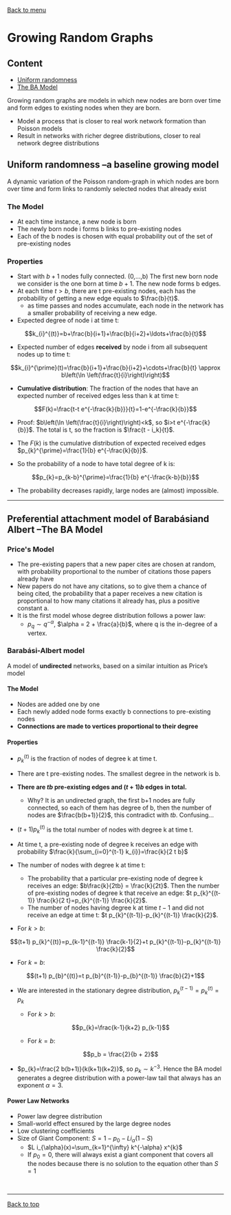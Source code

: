 [Back to menu](/README.md)

<h1 id = "10">Growing Random Graphs</h1>

## Content

- [Uniform randomness](#1)
- [The BA Model](#2)

Growing random graphs are models in which new nodes are born over time and form edges to existing nodes when they are born. 

- Model a process that is closer to real work network formation than Poisson models
- Result in networks with richer degree distributions, closer to real network degree distributions

<h2 id = "1">Uniform randomness –a baseline growing model</h2>

A dynamic variation of the Poisson random-graph in which nodes are born over time and form links to randomly selected nodes that already exist

### The Model

- At each time instance, a new node is born
- The newly born node i forms b links to pre-existing nodes
- Each of the b nodes is chosen with equal probability out of the set of pre-existing nodes

### Properties

- Start with $b + 1$ nodes fully connected. (0,...,b) The first new born node we consider is the one born at time $b + 1$. The new node forms b edges. 
- At each time $t > b$, there are t pre-existing nodes, each has the probability of getting a new edge equals to $\frac{b}{t}$. 
    - as time passes and nodes accumulate, each node in the network has a smaller probability of receiving a new edge. 
- Expected degree of node i at time t: 

$$k_{i}^{(t)}=b+\frac{b}{i+1}+\frac{b}{i+2}+\ldots+\frac{b}{t}$$

- Expected number of edges **received** by node i from all subsequent nodes up to time t: 

$$k_{i}^{\prime}(t)=\frac{b}{i+1}+\frac{b}{i+2}+\cdots+\frac{b}{t} \approx b\left(\ln \left(\frac{t}{i}\right)\right)$$

- **Cumulative distribution**: The fraction of the nodes that have an expected number of received edges less than k at time t: 

$$F(k)=\frac{t-t e^{-\frac{k}{b}}}{t}=1-e^{-\frac{k}{b}}$$

- Proof: $b\left(\ln \left(\frac{t}{i}\right)\right)<k$, so $i>t e^{-\frac{k}{b}}$. The total is t, so the fraction is $\frac{t - i_k}{t}$. 

- The $F(k)$ is the cumulative distribution of expected received edges $p_{k}^{\prime}=\frac{1}{b} e^{-\frac{k}{b}}$. 
- So the probability of a node to have total degree of k is: 

$$p_{k}=p_{k-b}^{\prime}=\frac{1}{b} e^{-\frac{k-b}{b}}$$

- The probability decreases rapidly, large nodes are (almost) impossible. 

---

<h2 id = "2">Preferential attachment model of Barabásiand Albert –The BA Model</h2>

### Price's Model

- The pre-existing papers that a new paper cites are chosen at random, with probability proportional to the number of citations those papers already have
- New papers do not have any citations, so to give them a chance of being cited, the probability that a paper receives a new citation is proportional to how many citations it already has, plus a positive constant a. 
- It is the first model whose degree distribution follows a power law: 
    - $p_q \sim q^{-\alpha}$, $\alpha = 2 + \frac{a}{b}$, where q is the in-degree of a vertex. 

### Barabási-Albert model

A model of **undirected** networks, based on a similar intuition as Price’s model

#### The Model

- Nodes are added one by one
- Each newly added node forms exactly b connections to pre-existing nodes
- **Connections are made to vertices proportional to their degree**

#### Properties

- $p_k^{(t)}$ is the fraction of nodes of degree k at time t. 
- There are t pre-existing nodes. The smallest degree in the network is b. 
- **There are $tb$ pre-existing edges and $(t + 1)b$ edges in total.** 
    - Why? It is an undirected graph, the first b+1 nodes are fully connected, so each of them has degree of b, then the number of nodes are $\frac{b(b+1)}{2}$, this contradict with $tb$. Confusing...
- $(t+1)p_k^{(t)}$ is the total number of nodes with degree k at time t.
- At time t, a pre-existing node of degree k receives an edge with probability $\frac{k}{\sum_{i=0}^{t-1} k_{i}}=\frac{k}{2 t b}$
- The number of nodes with degree k at time t: 
    - The probability that a particular pre-existing node of degree k receives an edge: $b\frac{k}{2tb} = \frac{k}{2t}$. Then the number of pre-existing nodes of degree k that receive an edge: $t p_{k}^{(t-1)} \frac{k}{2 t}=p_{k}^{(t-1)} \frac{k}{2}$. 
    - The number of nodes having degree k at time $t - 1$ and did not receive an edge at time t: $t p_{k}^{(t-1)}-p_{k}^{(t-1)} \frac{k}{2}$. 

- For $k > b$: 

$$(t+1) p_{k}^{(t)}=p_{k-1}^{(t-1)} \frac{k-1}{2}+t p_{k}^{(t-1)}-p_{k}^{(t-1)} \frac{k}{2}$$

- For $k = b$: 

$$(t+1) p_{b}^{(t)}=t p_{b}^{(t-1)}-p_{b}^{(t-1)} \frac{b}{2}+1$$

- We are interested in the stationary degree distribution, $p_{k}^{(t-1)}=p_{k}^{(t)}=p_{k}$
    - For $k > b$:

    $$p_{k}=\frac{k-1}{k+2} p_{k-1}$$

    - For $k = b$: 

    $$p_b = \frac{2}{b + 2}$$

- $p_{k}=\frac{2 b(b+1)}{k(k+1)(k+2)}$, so $p_k \sim k^{-3}$. Hence the BA model generates a degree distribution with a power-law tail that always has an exponent $\alpha = 3$. 

#### Power Law Networks

- Power law degree distribution
- Small-world effect ensured by the large degree nodes
- Low clustering coefficients
- Size of Giant Component: $S=1-p_{0}-L i_{\alpha}(1-S)$
    - $L i_{\alpha}(x)=\sum_{k=1}^{\infty} k^{-\alpha} x^{k}$
    - If $p_0 = 0$, there will always exist a giant component that covers all the nodes because there is no solution to the equation other than $S = 1$

&nbsp;

---

[Back to top](#10)